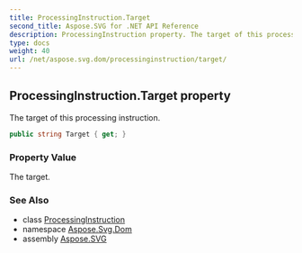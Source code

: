 ```yaml
---
title: ProcessingInstruction.Target
second_title: Aspose.SVG for .NET API Reference
description: ProcessingInstruction property. The target of this processing instruction
type: docs
weight: 40
url: /net/aspose.svg.dom/processinginstruction/target/
---
```

## ProcessingInstruction.Target property

The target of this processing instruction.

```csharp
public string Target { get; }
```

### Property Value

The target.

### See Also

* class [ProcessingInstruction](../)
* namespace [Aspose.Svg.Dom](../../processinginstruction/)
* assembly [Aspose.SVG](../../../)
